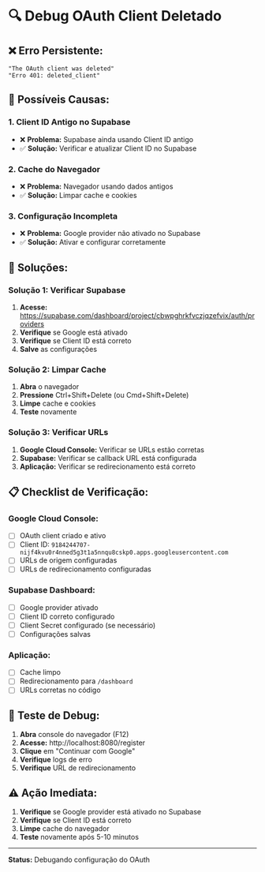 # 🔍 Debug OAuth Client Deletado

## ❌ **Erro Persistente:**
```
"The OAuth client was deleted"
"Erro 401: deleted_client"
```

## 🔧 **Possíveis Causas:**

### **1. Client ID Antigo no Supabase**
- ❌ **Problema:** Supabase ainda usando Client ID antigo
- ✅ **Solução:** Verificar e atualizar Client ID no Supabase

### **2. Cache do Navegador**
- ❌ **Problema:** Navegador usando dados antigos
- ✅ **Solução:** Limpar cache e cookies

### **3. Configuração Incompleta**
- ❌ **Problema:** Google provider não ativado no Supabase
- ✅ **Solução:** Ativar e configurar corretamente

## 🚀 **Soluções:**

### **Solução 1: Verificar Supabase**
1. **Acesse:** https://supabase.com/dashboard/project/cbwpghrkfvczjqzefvix/auth/providers
2. **Verifique** se Google está ativado
3. **Verifique** se Client ID está correto
4. **Salve** as configurações

### **Solução 2: Limpar Cache**
1. **Abra** o navegador
2. **Pressione** Ctrl+Shift+Delete (ou Cmd+Shift+Delete)
3. **Limpe** cache e cookies
4. **Teste** novamente

### **Solução 3: Verificar URLs**
1. **Google Cloud Console:** Verificar se URLs estão corretas
2. **Supabase:** Verificar se callback URL está configurada
3. **Aplicação:** Verificar se redirecionamento está correto

## 📋 **Checklist de Verificação:**

### **Google Cloud Console:**
- [ ] OAuth client criado e ativo
- [ ] Client ID: `9184244707-nijf4kvu0r4nned5g3t1a5nnqu8cskp0.apps.googleusercontent.com`
- [ ] URLs de origem configuradas
- [ ] URLs de redirecionamento configuradas

### **Supabase Dashboard:**
- [ ] Google provider ativado
- [ ] Client ID correto configurado
- [ ] Client Secret configurado (se necessário)
- [ ] Configurações salvas

### **Aplicação:**
- [ ] Cache limpo
- [ ] Redirecionamento para `/dashboard`
- [ ] URLs corretas no código

## 🔄 **Teste de Debug:**

1. **Abra** console do navegador (F12)
2. **Acesse:** http://localhost:8080/register
3. **Clique** em "Continuar com Google"
4. **Verifique** logs de erro
5. **Verifique** URL de redirecionamento

## ⚠️ **Ação Imediata:**

1. **Verifique** se Google provider está ativado no Supabase
2. **Verifique** se Client ID está correto
3. **Limpe** cache do navegador
4. **Teste** novamente após 5-10 minutos

---

**Status:** Debugando configuração do OAuth

